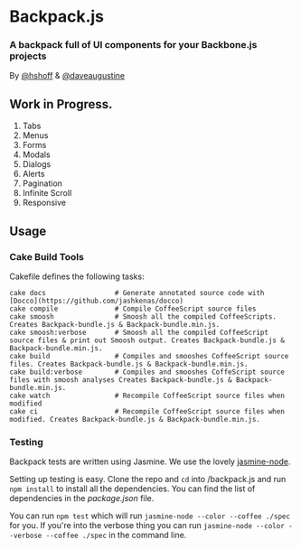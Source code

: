 # Backpack.js
### A backpack full of UI components for your Backbone.js projects
 
By [@hshoff](http://www.twitter.com/hshoff) & [@daveaugustine](http://www.twitter.com/daveaugustine)

## Work in Progress.

1. Tabs
1. Menus
1. Forms
1. Modals
1. Dialogs
1. Alerts
1. Pagination
1. Infinite Scroll
1. Responsive

## Usage

### Cake Build Tools

Cakefile defines the following tasks:

    cake docs                 # Generate annotated source code with [Docco](https://github.com/jashkenas/docco)
    cake compile              # Compile CoffeeScript source files
    cake smoosh               # Smoosh all the compiled CoffeeScripts. Creates Backpack-bundle.js & Backpack-bundle.min.js.
    cake smoosh:verbose       # Smoosh all the compiled CoffeeScript source files & print out Smoosh output. Creates Backpack-bundle.js & Backpack-bundle.min.js.
    cake build                # Compiles and smooshes CoffeeScript source files. Creates Backpack-bundle.js & Backpack-bundle.min.js.
    cake build:verbose        # Compiles and smooshes CoffeScript source files with smoosh analyses Creates Backpack-bundle.js & Backpack-bundle.min.js.
    cake watch                # Recompile CoffeeScript source files when modified
    cake ci                   # Recompile CoffeeScript source files when modified. Creates Backpack-bundle.js & Backpack-bundle.min.js.

### Testing

Backpack tests are written using Jasmine. We use the lovely [jasmine-node](https://github.com/mhevery/jasmine-node). 

Setting up testing is easy. Clone the repo and `cd` into /backpack.js and run `npm install` to install all the dependencies. You can find the list of dependencies in the _package.json_ file.

You can run `npm test` which will run `jasmine-node --color --coffee ./spec` for you. If you're into the verbose thing you can run `jasmine-node --color --verbose --coffee ./spec` in the command line.